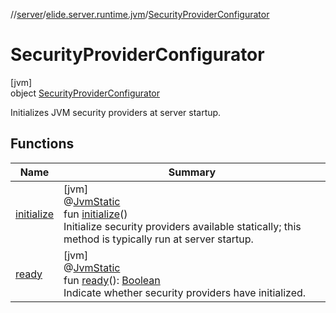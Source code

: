 //[server](../../../index.md)/[elide.server.runtime.jvm](../index.md)/[SecurityProviderConfigurator](index.md)

# SecurityProviderConfigurator

[jvm]\
object [SecurityProviderConfigurator](index.md)

Initializes JVM security providers at server startup.

## Functions

| Name | Summary |
|---|---|
| [initialize](initialize.md) | [jvm]<br>@[JvmStatic](https://kotlinlang.org/api/latest/jvm/stdlib/kotlin.jvm/-jvm-static/index.html)<br>fun [initialize](initialize.md)()<br>Initialize security providers available statically; this method is typically run at server startup. |
| [ready](ready.md) | [jvm]<br>@[JvmStatic](https://kotlinlang.org/api/latest/jvm/stdlib/kotlin.jvm/-jvm-static/index.html)<br>fun [ready](ready.md)(): [Boolean](https://kotlinlang.org/api/latest/jvm/stdlib/kotlin/-boolean/index.html)<br>Indicate whether security providers have initialized. |
